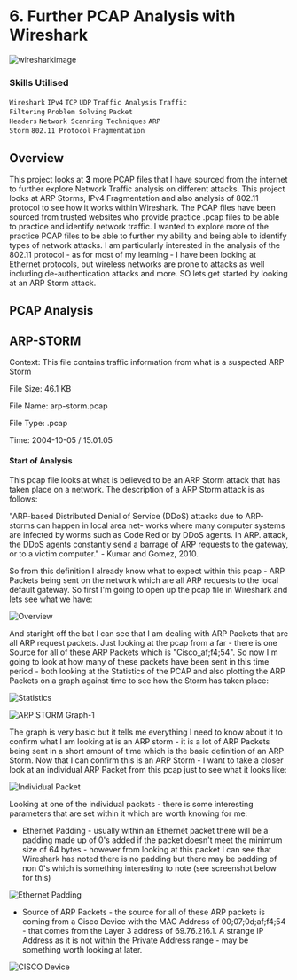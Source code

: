 # 6. Further PCAP Analysis with Wireshark

![wiresharkimage](https://github.com/user-attachments/assets/3b9b807c-2c52-4498-9e8e-b389d03e88d3)

### Skills Utilised

<code>Wireshark</code> <code>IPv4</code> <code>TCP</code> <code>UDP</code> <code>Traffic Analysis</code> <code>Traffic Filtering</code> <code>Problem Solving</code> <code>Packet Headers</code>  <code>Network Scanning Techniques</code> <code>ARP Storm</code> <code>802.11 Protocol</code> <code>Fragmentation</code>

## Overview

This project looks at **3** more PCAP files that I have sourced from the internet to further explore Network Traffic analysis on different attacks. This project looks at ARP Storms, IPv4 Fragmentation and also analysis of 802.11 protocol to see how it works within Wireshark. The PCAP files have been sourced from trusted websites who provide practice .pcap files to be able to practice and identify network traffic. I wanted to explore more of the practice PCAP files to be able to further my ability and being able to identify types of network attacks. I am particularly interested in the analysis of the 802.11 protocol - as for most of my learning - I have been looking at Ethernet protocols, but wireless networks are prone to attacks as well including de-authentication attacks and more. SO lets get started by looking at an ARP Storm attack.

## PCAP Analysis 

## ARP-STORM
<p>Context: This file contains traffic information from what is a suspected ARP Storm</p>
<p></p>File Size: 46.1 KB</p>
<p>File Name: arp-storm.pcap</p>
<p>File Type: .pcap</p>
<p>Time: 2004-10-05 / 15.01.05</p>

#### Start of Analysis

This pcap file looks at what is believed to be an ARP Storm attack that has taken place on a network. The description of a ARP Storm attack is as follows:

"ARP-based Distributed Denial of Service (DDoS) attacks due to ARP-storms can happen in local area net- works where many computer systems are infected by worms such as Code Red or by DDoS agents. In ARP. attack, the DDoS agents constantly send a barrage of ARP requests to the gateway, or to a victim computer." - Kumar and Gomez, 2010.

So from this definition I already know what to expect within this pcap - ARP Packets being sent on the network which are all ARP requests to the local default gateway. So first I'm going to open up the pcap file in Wireshark and lets see what we have:

![Overview](https://github.com/user-attachments/assets/059fbece-4bdc-46eb-9aa1-ef3caec9dd03)

And staright off the bat I can see that I am dealing with ARP Packets that are all ARP request packets. Just looking at the pcap from a far - there is one Source for all of these ARP Packets which is "Cisco_af;f4;54". So now I'm going to look at how many of these packets have been sent in this time period - both looking at the Statistics of the PCAP and also plotting the ARP Packets on a graph against time to see how the Storm has taken place:

![Statistics](https://github.com/user-attachments/assets/571b0027-c527-47be-98a0-515b85c9d83f)

![ARP STORM Graph-1](https://github.com/user-attachments/assets/44d7a78c-8636-48f1-8874-d808c6640d5d)

The graph is very basic but it tells me everything I need to know about it to confirm what I am looking at is an ARP storm - it is a lot of ARP Packets being sent in a short amount of time which is the basic definition of an ARP Storm. Now that I can confirm this is an ARP Storm - I want to take a closer look at an individual ARP Packet from this pcap just to see what it looks like:

![Individual Packet](https://github.com/user-attachments/assets/2d37348e-d46f-44d2-8f7f-79407bd4663f)

Looking at one of the individual packets - there is some interesting parameters that are set within it which are worth knowing for me:

- Ethernet Padding - usually within an Ethernet packet there will be a padding made up of 0's added if the packet doesn't meet the minimum size of 64 bytes - however from looking at this packet I can see that Wireshark has noted there is no padding but there may be padding of non 0's which is something interesting to note (see screenshot below for this)

![Ethernet Padding](https://github.com/user-attachments/assets/de467965-26e4-4ff0-9841-e1677dc15393)

- Source of ARP Packets - the source for all of these ARP packets is coming from a Cisco Device with the MAC Address of 00;07;0d;af;f4;54 - that comes from the Layer 3 address of 69.76.216.1. A strange IP Address as it is not within the Private Address range - may be something worth looking at later.

![CISCO Device](https://github.com/user-attachments/assets/8eb23c04-8900-4d64-a9d7-66bf33be1bf5)

####

